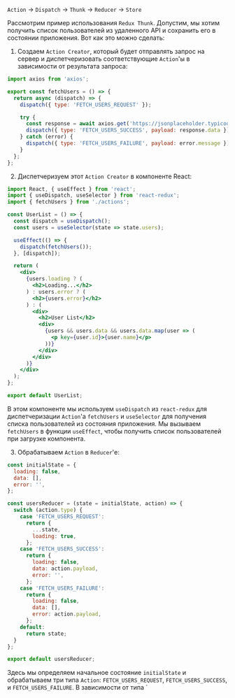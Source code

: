 `Action` -> `Dispatch` -> `Thunk` -> `Reducer` -> `Store`

Рассмотрим пример использования `Redux Thunk`. Допустим, мы хотим получить список пользователей из удаленного API и сохранить его в состоянии приложения. Вот как это можно сделать:

1.  Создаем `Action Creator`, который будет отправлять запрос на сервер и диспетчеризовать соответствующие `Action`'ы в зависимости от результата запроса:
```js
import axios from 'axios';

export const fetchUsers = () => {
  return async (dispatch) => {
    dispatch({ type: 'FETCH_USERS_REQUEST' });

    try {
      const response = await axios.get('https://jsonplaceholder.typicode.com/users');
      dispatch({ type: 'FETCH_USERS_SUCCESS', payload: response.data });
    } catch (error) {
      dispatch({ type: 'FETCH_USERS_FAILURE', payload: error.message });
    }
  };
};

```

2.  Диспетчеризуем этот `Action Creator` в компоненте React:
```jsx
import React, { useEffect } from 'react';
import { useDispatch, useSelector } from 'react-redux';
import { fetchUsers } from './actions';

const UserList = () => {
  const dispatch = useDispatch();
  const users = useSelector(state => state.users);

  useEffect(() => {
    dispatch(fetchUsers());
  }, [dispatch]);

  return (
    <div>
      {users.loading ? (
        <h2>Loading...</h2>
      ) : users.error ? (
        <h2>{users.error}</h2>
      ) : (
        <div>
          <h2>User List</h2>
          <div>
            {users && users.data && users.data.map(user => (
              <p key={user.id}>{user.name}</p>
            ))}
          </div>
        </div>
      )}
    </div>
  );
};

export default UserList;

```
В этом компоненте мы используем `useDispatch` из `react-redux` для диспетчеризации `Action`'а `fetchUsers` и `useSelector` для получения списка пользователей из состояния приложения. Мы вызываем `fetchUsers` в функции `useEffect`, чтобы получить список пользователей при загрузке компонента.

3.  Обрабатываем `Action` в `Reducer`'е:
```js
const initialState = {
  loading: false,
  data: [],
  error: '',
};

const usersReducer = (state = initialState, action) => {
  switch (action.type) {
    case 'FETCH_USERS_REQUEST':
      return {
        ...state,
        loading: true,
      };
    case 'FETCH_USERS_SUCCESS':
      return {
        loading: false,
        data: action.payload,
        error: '',
      };
    case 'FETCH_USERS_FAILURE':
      return {
        loading: false,
        data: [],
        error: action.payload,
      };
    default:
      return state;
  }
};

export default usersReducer;

```

Здесь мы определяем начальное состояние `initialState` и обрабатываем три типа `Action`: `FETCH_USERS_REQUEST`, `FETCH_USERS_SUCCESS`, и `FETCH_USERS_FAILURE`. В зависимости от типа `